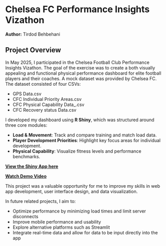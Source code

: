 # Chelsea FC Performance Insights Vizathon

**Author:** Tirdod Behbehani

## Project Overview
In May 2025, I participated in the Chelsea Football Club Performance Insights Vizathon. 
The goal of the exercise was to create a both visually appealing and functional physical performance dashboard
for elite football players and their coaches. A mock dataset was provided by Chelsea FC.
The dataset consisted of four CSVs:
- GPS Data.csv
- CFC Individual Priority Areas.csv
- CFC Physical Capability Data_.csv
- CFC Recovery status Data.csv

I developed my dashboard using **R Shiny**, which was structured around three core modules:
- **Load & Movement**: Track and compare training and match load data.
- **Player Development Priorities**: Highlight key focus areas for individual development.
- **Physical Capability**: Visualize fitness levels and performance benchmarks.

**[View the Shiny App here](https://tirdodbehbehani.shinyapps.io/ChelseaPerformanceInsightsVizathon/)**

**[Watch Demo Video](https://youtu.be/b2ehJVKicwU)**   

This project was a valuable opportunity for me to improve my skills in web app development, user interface design, and data visualization. 

In future related projects, I aim to:
- Optimize performance by minimizing load times and limit server disconnects
- Improve mobile performance and usability
- Explore alternative platforms such as Streamlit
- Integrate real-time data and allow for data to be input directly into the app
